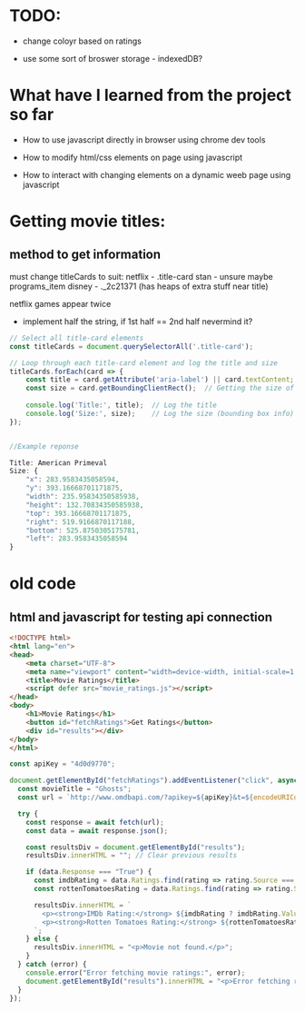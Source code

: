 # TODO:
- change coloyr based on ratings

- use some sort of broswer storage - indexedDB?

# What have I learned from the project so far
- How to use javascript directly in browser using chrome dev tools

- How to modify html/css elements on page using javascript

- How to interact with changing elements on a dynamic weeb page using javascript

# Getting movie titles:

## method to get information
must change titleCards to suit:
netflix - .title-card
stan - unsure maybe programs_item
disney - ._2c21371 (has heaps of extra stuff near title)

netflix games appear twice
- implement half the string, if 1st half == 2nd half nevermind it?

```javascript
// Select all title-card elements
const titleCards = document.querySelectorAll('.title-card');

// Loop through each title-card element and log the title and size
titleCards.forEach(card => {
    const title = card.getAttribute('aria-label') || card.textContent;  // Getting title from aria-label or text content
    const size = card.getBoundingClientRect();  // Getting the size of the title card (height, width, etc.)
    
    console.log('Title:', title);  // Log the title
    console.log('Size:', size);    // Log the size (bounding box info)
});


//Example reponse

Title: American Primeval
Size: {
    "x": 283.9583435058594,
    "y": 393.16668701171875,
    "width": 235.95834350585938,
    "height": 132.70834350585938,
    "top": 393.16668701171875,
    "right": 519.9166870117188,
    "bottom": 525.8750305175781,
    "left": 283.9583435058594
}

```

# old code
## html and javascript for testing api connection
```html
<!DOCTYPE html>
<html lang="en">
<head>
    <meta charset="UTF-8">
    <meta name="viewport" content="width=device-width, initial-scale=1.0">
    <title>Movie Ratings</title>
    <script defer src="movie_ratings.js"></script>
</head>
<body>
    <h1>Movie Ratings</h1>
    <button id="fetchRatings">Get Ratings</button>
    <div id="results"></div>
</body>
</html>
```
```javascript
const apiKey = "4d0d9770";

document.getElementById("fetchRatings").addEventListener("click", async function () {
  const movieTitle = "Ghosts";
  const url = `http://www.omdbapi.com/?apikey=${apiKey}&t=${encodeURIComponent(movieTitle)}&r=json`;

  try {
    const response = await fetch(url);
    const data = await response.json();

    const resultsDiv = document.getElementById("results");
    resultsDiv.innerHTML = ""; // Clear previous results

    if (data.Response === "True") {
      const imdbRating = data.Ratings.find(rating => rating.Source === "Internet Movie Database");
      const rottenTomatoesRating = data.Ratings.find(rating => rating.Source === "Rotten Tomatoes");

      resultsDiv.innerHTML = `
        <p><strong>IMDb Rating:</strong> ${imdbRating ? imdbRating.Value : "N/A"}</p>
        <p><strong>Rotten Tomatoes Rating:</strong> ${rottenTomatoesRating ? rottenTomatoesRating.Value : "N/A"}</p>
      `;
    } else {
      resultsDiv.innerHTML = "<p>Movie not found.</p>";
    }
  } catch (error) {
    console.error("Error fetching movie ratings:", error);
    document.getElementById("results").innerHTML = "<p>Error fetching ratings.</p>";
  }
});

```